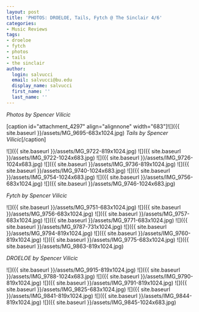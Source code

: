 ```yaml
---
layout: post
title: 'PHOTOS: DROELOE, Tails, Fytch @ The Sinclair 4/6'
categories:
- Music Reviews
tags:
- droeloe
- fytch
- photos
- tails
- the sinclair
author:
  login: salvucci
  email: salvucci@bu.edu
  display_name: salvucci
  first_name: ''
  last_name: ''
---
```

_Photos by Spencer Vilicic_

\[caption id="attachment\_4297" align="alignnone" width="683"\]![]({{ site.baseurl }}/assets/MG_9695-683x1024.jpg) _Tails by Spencer Vilicic_\[/caption\]

![]({{ site.baseurl }}/assets/MG_9722-819x1024.jpg) ![]({{ site.baseurl }}/assets/IMG_9722-1024x683.jpg) ![]({{ site.baseurl }}/assets/IMG_9726-1024x683.jpg) ![]({{ site.baseurl }}/assets/IMG_9736-819x1024.jpg) ![]({{ site.baseurl }}/assets/IMG_9740-1024x683.jpg) ![]({{ site.baseurl }}/assets/IMG_9754-1024x683.jpg) ![]({{ site.baseurl }}/assets/IMG_9756-683x1024.jpg) ![]({{ site.baseurl }}/assets/MG_9746-1024x683.jpg)

_Fytch by Spencer Vilicic_

![]({{ site.baseurl }}/assets/MG_9751-683x1024.jpg) ![]({{ site.baseurl }}/assets/MG_9756-683x1024.jpg) ![]({{ site.baseurl }}/assets/MG_9757-683x1024.jpg) ![]({{ site.baseurl }}/assets/MG_9771-683x1024.jpg) ![]({{ site.baseurl }}/assets/MG_9787-731x1024.jpg) ![]({{ site.baseurl }}/assets/MG_9794-819x1024.jpg) ![]({{ site.baseurl }}/assets/IMG_9760-819x1024.jpg) ![]({{ site.baseurl }}/assets/IMG_9775-683x1024.jpg) ![]({{ site.baseurl }}/assets/MG_9863-819x1024.jpg)

_DROELOE by Spencer Vilicic_

![]({{ site.baseurl }}/assets/MG_9915-819x1024.jpg) ![]({{ site.baseurl }}/assets/IMG_9788-1024x683.jpg) ![]({{ site.baseurl }}/assets/IMG_9790-819x1024.jpg) ![]({{ site.baseurl }}/assets/IMG_9791-819x1024.jpg) ![]({{ site.baseurl }}/assets/IMG_9825-683x1024.jpg) ![]({{ site.baseurl }}/assets/IMG_9841-819x1024.jpg) ![]({{ site.baseurl }}/assets/IMG_9844-819x1024.jpg) ![]({{ site.baseurl }}/assets/IMG_9845-1024x683.jpg)